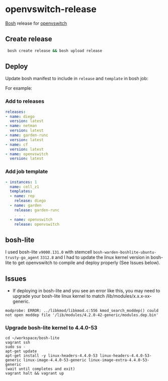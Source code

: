 # openvswitch-release
[Bosh](https://bosh.io) release for [openvswitch](https://github.com/openvswitch/ovs)


## Create release
```sh
 bosh create release && bosh upload release
```


## Deploy
Update bosh manifest to include in `release` and `template` in bosh job:

For example:

### Add to releases

```yaml
releases:
- name: diego
  version: latest
- name: netman
  version: latest
- name: garden-runc
  version: latest
- name: cf
  version: latest
- name: openvswitch
  version: latest
```

### Add job template

```yaml
- instances: 1
  name: cell_z1
  templates:
  - name: rep
    release: diego
  - name: garden
    release: garden-runc
    . . .
  - name: openvswitch
    release: openvswitch
```

## bosh-lite
I used bosh-lite `v9000.131.0` with stemcell `bosh-warden-boshlite-ubuntu-trusty-go_agent` `3312.8` and
I had to update the linux kernel version in bosh-lite to get openvswitch to compile and deploy properly (See Issues below).

## Issues
- If deploying in bosh-lite and you see an error like this, you may need to upgrade your bosh-lite linux kernel to match /lib/modules/x.x.x-xx-generic.
```
modprobe: ERROR: ../libkmod/libkmod.c:556 kmod_search_moddep() could not open moddep file '/lib/modules/4.2.0-42-generic/modules.dep.bin'
```

### Upgrade bosh-lite kernel to 4.4.0-53
```
cd ~/workspace/bosh-lite
vagrant ssh
sudo su -
apt-get update
apt-get install -y linux-headers-4.4.0-53 linux-headers-4.4.0-53-generic linux-image-4.4.0-53-generic linux-image-extra-4.4.0-53-generic
(wait until completes and exit)
vagrant halt && vagrant up
```
